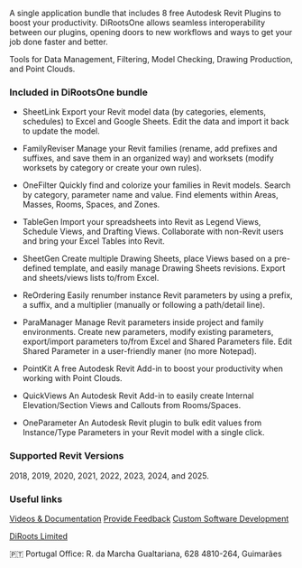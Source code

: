 A single application bundle that includes 8 free Autodesk Revit Plugins to boost your productivity. 
DiRootsOne allows seamless interoperability between our plugins, opening doors to new workflows and ways to get your job done faster and better.

Tools for Data Management, Filtering, Model Checking, Drawing Production, and Point Clouds.

### Included in DiRootsOne bundle
- SheetLink
Export your Revit model data (by categories, elements, schedules) to Excel and Google Sheets. Edit the data and import it back to update the model.

- FamilyReviser
Manage your Revit families (rename, add prefixes and suffixes, and save them in an organized way) and worksets (modify worksets by category or create your own rules).

- OneFilter
Quickly find and colorize your families in Revit models. Search by category, parameter name and value. Find elements within Areas, Masses, Rooms, Spaces, and Zones.

- TableGen
Import your spreadsheets into Revit as Legend Views, Schedule Views, and Drafting Views. Collaborate with non-Revit users and bring your Excel Tables into Revit.

- SheetGen
Create multiple Drawing Sheets, place Views based on a pre-defined template, and easily manage Drawing Sheets revisions. Export and sheets/views lists to/from Excel.

- ReOrdering
Easily renumber instance Revit parameters by using a prefix, a suffix, and a multiplier (manually or following a path/detail line).

- ParaManager
Manage Revit parameters inside project and family environments. Create new parameters, modify existing parameters, export/import parameters to/from Excel and Shared Parameters file. Edit Shared Parameter in a user-friendly maner (no more Notepad).

- PointKit
A free Autodesk Revit Add-in to boost your productivity when working with Point Clouds.

- QuickViews
An Autodesk Revit Add-in to easily create Internal Elevation/Section Views and Callouts from Rooms/Spaces.

- OneParameter
An Autodesk Revit plugin to bulk edit values from Instance/Type Parameters in your Revit model with a single click.


### Supported Revit Versions
2018, 2019, 2020, 2021, 2022, 2023, 2024, and 2025.

### Useful links
[Videos & Documentation](https://docs.dirootsone.diroots.com/)
[Provide Feedback](https://diroots.com/contact-us/?utm_source=DiRootsAppManager&utm_medium=App-Description&utm_campaign=DiRootsOne)
[Custom Software Development](https://diroots.com/custom-software-development/?utm_source=DiRootsAppManager&utm_medium=App-Description&utm_campaign=DiRootsOne)

[DiRoots Limited](https://diroots.com/?utm_source=DiRootsAppManager&utm_medium=App-Description&utm_campaign=DiRootsOne) 

🇵🇹 Portugal Office:
R. da Marcha Gualtariana, 628
4810-264, Guimarães
